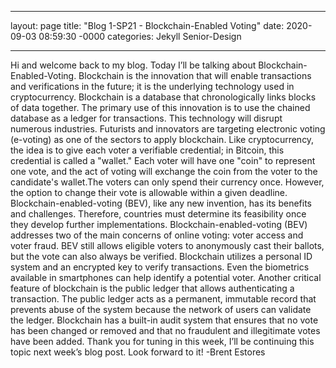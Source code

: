 ___

layout: page
title: "Blog 1-SP21 - Blockchain-Enabled Voting"
date: 2020-09-03 08:59:30 -0000
categories: Jekyll Senior-Design

___

  Hi and welcome back to my blog. Today I’ll be talking about Blockchain-Enabled-Voting. Blockchain is the innovation that will enable transactions and verifications in the future; it is the underlying technology used in cryptocurrency. Blockchain is a database that chronologically links blocks of data together. The primary use of this innovation is to use the chained database as a ledger for transactions. This technology will disrupt numerous industries. Futurists and innovators are targeting electronic voting (e-voting) as one of the sectors to apply blockchain. Like cryptocurrency, the idea is to give each voter a verifiable credential; in Bitcoin, this credential is called a "wallet." Each voter will have one "coin" to represent one vote, and the act of voting will exchange the coin from the voter to the candidate's wallet.The voters can only spend their currency once. However, the option to change their vote is allowable within a given deadline. Blockchain-enabled-voting (BEV), like any new invention, has its benefits and challenges. Therefore, countries must determine its feasibility once they develop further implementations.
    Blockchain-enabled-voting (BEV) addresses two of the main concerns of online voting: voter access and voter fraud. BEV still allows eligible voters to anonymously cast their ballots, but the vote can also always be verified. Blockchain utilizes a personal ID system and an encrypted key to verify transactions. Even the biometrics available in smartphones can help identify a potential voter. Another critical feature of blockchain is the public ledger that allows authenticating a transaction. The public ledger acts as a permanent, immutable record that prevents abuse of the system because the network of users can validate the ledger. Blockchain has a built-in audit system that ensures that no vote has been changed or removed and that no fraudulent and illegitimate votes have been added. Thank you for tuning in this week, I’ll be continuing this topic next week’s blog post. Look forward to it!
-Brent Estores
